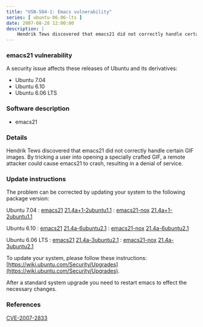 ```yaml
---
title: "USN-504-1: Emacs vulnerability"
series: [ ubuntu-06.06-lts ]
date: 2007-08-28 12:00:00
description: |
    Hendrik Tews discovered that emacs21 did not correctly handle certain GIF images.  By tricking a user into opening a specially crafted GIF, a remote attacker could cause emacs21 to crash, resulting in a denial of service. 
--- 
```

 
### emacs21 vulnerability

A security issue affects these releases of Ubuntu and its derivatives:

* Ubuntu 7.04
* Ubuntu 6.10
* Ubuntu 6.06 LTS

### Software description

* emacs21 

### Details

Hendrik Tews discovered that emacs21 did not correctly handle certain GIF images. By tricking a user into opening a specially crafted GIF, a remote attacker could cause emacs21 to crash, resulting in a denial of service. 

### Update instructions

The problem can be corrected by updating your system to the following package version:

Ubuntu 7.04
 : [emacs21](https://launchpad.net/ubuntu/+source/emacs21) <span> [21.4a+1-2ubuntu1.1](https://launchpad.net/ubuntu/+source/emacs21/21.4a+1-2ubuntu1.1) </span> 
 : [emacs21-nox](https://launchpad.net/ubuntu/+source/emacs21) <span> [21.4a+1-2ubuntu1.1](https://launchpad.net/ubuntu/+source/emacs21/21.4a+1-2ubuntu1.1) </span> 

Ubuntu 6.10
 : [emacs21](https://launchpad.net/ubuntu/+source/emacs21) <span> [21.4a-6ubuntu2.1](https://launchpad.net/ubuntu/+source/emacs21/21.4a-6ubuntu2.1) </span> 
 : [emacs21-nox](https://launchpad.net/ubuntu/+source/emacs21) <span> [21.4a-6ubuntu2.1](https://launchpad.net/ubuntu/+source/emacs21/21.4a-6ubuntu2.1) </span> 

Ubuntu 6.06 LTS
 : [emacs21](https://launchpad.net/ubuntu/+source/emacs21) <span> [21.4a-3ubuntu2.1](https://launchpad.net/ubuntu/+source/emacs21/21.4a-3ubuntu2.1) </span> 
 : [emacs21-nox](https://launchpad.net/ubuntu/+source/emacs21) <span> [21.4a-3ubuntu2.1](https://launchpad.net/ubuntu/+source/emacs21/21.4a-3ubuntu2.1) </span> 

To update your system, please follow these instructions: [https://wiki.ubuntu.com/Security/Upgrades](https://wiki.ubuntu.com/Security/Upgrades).

After a standard system upgrade you need to restart emacs to effect the necessary changes. 

### References

 [CVE-2007-2833](http://people.ubuntu.com/~ubuntu-security/cve/CVE-2007-2833)
 
